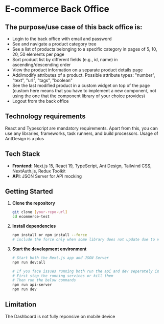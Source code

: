 # E-commerce Back Office

## The purpose/use case of this back office is:
- Login to the back office with email and password
- See and navigate a product category tree
- See a list of products belonging to a specific category in pages of 5, 10, 20, 50 elements per page
- Sort product list by different fields (e.g., id, name) in ascending/descending order
- View the product information on a separate product details page
- Add/modify attributes of a product. Possible attribute types: "number", "text", "url", "tags", "boolean"
- See the last modified product in a custom widget on top of the page (custom here means that you have to implement a new component, not using the one that the component library of your choice provides)
- Logout from the back office

## Technology requirements
React and Typescript are mandatory requirements. Apart from this, you can use any libraries, frameworks, task runners, and build processors. Usage of AntDesign is a plus

## Tech Stack

- **Frontend**: Next.js 15, React 19, TypeScript, Ant Design, Tailwind CSS, NextAuth.js, Redux Toolkit
- **API**: JSON Server for API mocking

## Getting Started

1. **Clone the repository**
   ```bash
   git clone [your-repo-url]
   cd ecommerce-test
   ```

2. **Install dependencies**
   ```bash
   npm install or npm install --force 
   # include the force only when some library does not update due to versioning restrictions
   ```
   

3. **Start the development environment**
   ```bash
   # Start both the Next.js app and JSON Server
   npm run dev:all
   ```

   ```bash
   # If you face issues running both run the api and dev seperately in 2 different terminals
   # First stop the running services or kill them
   # Then run the below commands
   npm run api-server
   npm run dev
   ```


## Limitation

The Dashboard is not fully reponsive on mobile device